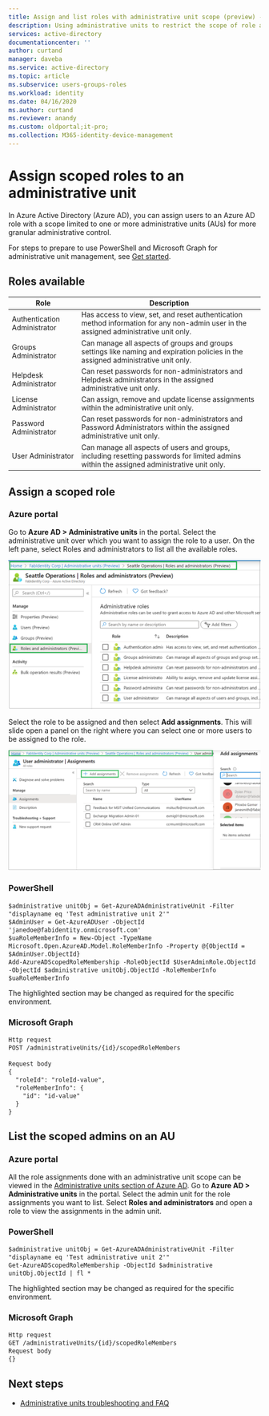 ```yaml
---
title: Assign and list roles with administrative unit scope (preview) - Azure Active Directory | Microsoft Docs
description: Using administrative units to restrict the scope of role assignments in Azure Active Directory
services: active-directory
documentationcenter: ''
author: curtand
manager: daveba
ms.service: active-directory
ms.topic: article
ms.subservice: users-groups-roles
ms.workload: identity
ms.date: 04/16/2020
ms.author: curtand
ms.reviewer: anandy
ms.custom: oldportal;it-pro;
ms.collection: M365-identity-device-management
---
```


# Assign scoped roles to an administrative unit

In Azure Active Directory (Azure AD), you can assign users to an Azure AD role with a scope limited to one or more administrative units (AUs) for more granular administrative control.

For steps to prepare to use PowerShell and Microsoft Graph for administrative unit management, see [Get started](roles-admin-units-manage.md#get-started).

## Roles available

Role  |  Description
----- |  -----------
Authentication Administrator  |  Has access to view, set, and reset authentication method information for any non-admin user in the assigned administrative unit only.
Groups Administrator  |  Can manage all aspects of groups and groups settings like naming and expiration policies in the assigned administrative unit only.
Helpdesk Administrator  |  Can reset passwords for non-administrators and Helpdesk administrators in the assigned administrative unit only.
License Administrator  |  Can assign, remove and update license assignments within the administrative unit only.
Password Administrator  |  Can reset passwords for non-administrators and Password Administrators within the assigned administrative unit only.
User Administrator  |  Can manage all aspects of users and groups, including resetting passwords for limited admins within the assigned administrative unit only.

## Assign a scoped role

### Azure portal

Go to **Azure AD > Administrative units** in the portal. Select the administrative unit over which you want to assign the role to a user. On the left pane, select Roles and administrators to list all the available roles.

![Select an administrative unit to change role scope](./media/roles-admin-units-assign-roles/select-role-to-scope.png)

Select the role to be assigned and then select **Add assignments**. This will slide open a panel on the right where you can select one or more users to be assigned to the role.

![Select the role to scope and then select Add assignments](./media/roles-admin-units-assign-roles/select-add-assignment.png)

### PowerShell

    $administrative unitObj = Get-AzureADAdministrativeUnit -Filter "displayname eq 'Test administrative unit 2'"
    $AdminUser = Get-AzureADUser -ObjectId 'janedoe@fabidentity.onmicrosoft.com'
    $uaRoleMemberInfo = New-Object -TypeName Microsoft.Open.AzureAD.Model.RoleMemberInfo -Property @{ObjectId = $AdminUser.ObjectId}
    Add-AzureADScopedRoleMembership -RoleObjectId $UserAdminRole.ObjectId -ObjectId $administrative unitObj.ObjectId -RoleMemberInfo  $uaRoleMemberInfo

The highlighted section may be changed as required for the specific environment.

### Microsoft Graph

    Http request
    POST /administrativeUnits/{id}/scopedRoleMembers
    
    Request body
    {
      "roleId": "roleId-value",
      "roleMemberInfo": {
        "id": "id-value"
      }
    }

## List the scoped admins on an AU

### Azure portal

All the role assignments done with an administrative unit scope can be viewed in the [Administrative units section of Azure AD](https://ms.portal.azure.com/?microsoft_aad_iam_adminunitprivatepreview=true&microsoft_aad_iam_rbacv2=true#blade/Microsoft_AAD_IAM/ActiveDirectoryMenuBlade/AdminUnit). Go to **Azure AD > Administrative units** in the portal. Select the admin unit for the role assignments you want to list. Select **Roles and administrators** and open a role to view the assignments in the admin unit.

### PowerShell

    $administrative unitObj = Get-AzureADAdministrativeUnit -Filter "displayname eq 'Test administrative unit 2'"
    Get-AzureADScopedRoleMembership -ObjectId $administrative unitObj.ObjectId | fl *

The highlighted section may be changed as required for the specific environment.

### Microsoft Graph

    Http request
    GET /administrativeUnits/{id}/scopedRoleMembers
    Request body
    {}

## Next steps

- [Administrative units troubleshooting and FAQ](roles-admin-units-faq-troubleshoot.md)
